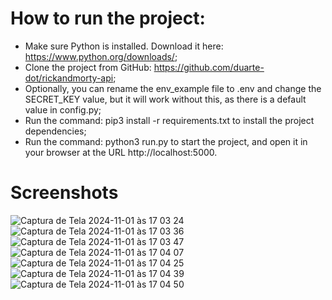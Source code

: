 # How to run the project:
- Make sure Python is installed. Download it here: https://www.python.org/downloads/;
- Clone the project from GitHub: https://github.com/duarte-dot/rickandmorty-api;
- Optionally, you can rename the env_example file to .env and change the SECRET_KEY value, but it will work without this, as there is a default value in config.py;
- Run the command: pip3 install -r requirements.txt to install the project dependencies;
- Run the command: python3 run.py to start the project, and open it in your browser at the URL http://localhost:5000.

# Screenshots
![Captura de Tela 2024-11-01 às 17 03 24](https://github.com/user-attachments/assets/f7fdf1b2-dd9d-4b15-9183-939c73e9cf34)
![Captura de Tela 2024-11-01 às 17 03 36](https://github.com/user-attachments/assets/31314b65-d934-4d80-9a3c-4e25fb66fe13)
![Captura de Tela 2024-11-01 às 17 03 47](https://github.com/user-attachments/assets/17d6e8ba-3c57-4bb6-8087-cf9bbc8d5595)
![Captura de Tela 2024-11-01 às 17 04 07](https://github.com/user-attachments/assets/f6c582a8-eb15-406f-af20-da059a2b0d11)
![Captura de Tela 2024-11-01 às 17 04 25](https://github.com/user-attachments/assets/8d96611c-5562-4b60-b45d-2eab2fbcd1c0)
![Captura de Tela 2024-11-01 às 17 04 39](https://github.com/user-attachments/assets/67f80ae3-813b-4614-af7c-80028ac80904)
![Captura de Tela 2024-11-01 às 17 04 50](https://github.com/user-attachments/assets/4d746b80-651d-4e42-9cd1-627cb6487eef)
